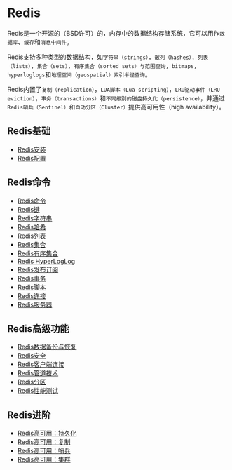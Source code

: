 # Redis
Redis是一个开源的（BSD许可）的，内存中的数据结构存储系统，它可以用作`数据库`、`缓存`和`消息中间件`。

Redis支持多种类型的数据结构，如`字符串（strings）`，`散列（hashes）`，`列表（lists）`，`集合（sets）`，`有序集合（sorted sets）与范围查询`，`bitmaps`，`hyperloglogs`和`地理空间（geospatial）索引半径查询`。 

Redis内置了`复制（replication）`，`LUA脚本（Lua scripting）`，`LRU驱动事件（LRU eviction）`，`事务（transactions）`和`不同级别的磁盘持久化（persistence）`，并通过`Redis哨兵（Sentinel）`和`自动分区（Cluster）`提供高可用性（high availability）。

## Redis基础
* [Redis安装](install.md)
* [Redis配置](config.md)

## Redis命令
* [Redis命令](commands.md)
* [Redis键](keys.md)
* [Redis字符串](strings.md)
* [Redis哈希](hash.md)
* [Redis列表](list.md)
* [Redis集合](set.md)
* [Redis有序集合](zset.md)
* [Redis HyperLogLog](hyperloglog.md)
* [Redis发布订阅](pubsub.md)
* [Redis事务](transaction.md)
* [Redis脚本](scripts.md)
* [Redis连接](connection.md)
* [Redis服务器](server.md)

## Redis高级功能
* [Redis数据备份与恢复](backup.md)
* [Redis安全](security.md)
* [Redis客户端连接](client_connection.md)
* [Redis管道技术](pipeline.md)
* [Redis分区](shard.md)
* [Redis性能测试](perf.md)

## Redis进阶
* [Redis高可用：持久化](ha-persistence.md)
* [Redis高可用：复制](ha-replication.md)
* [Redis高可用：哨兵](ha-sentinel.md)
* [Redis高可用：集群](ha-cluster.md)